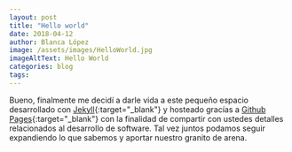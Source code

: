 ```yaml
---
layout: post
title: "Hello world"
date: 2018-04-12
author: Blanca López
image: /assets/images/HelloWorld.jpg
imageAltText: Hello World
categories: blog
tags:
---
```


Bueno, finalmente me decidí a darle vida a este pequeño espacio desarrollado con [Jekyll](http://jekyllrb.com){:target="\_blank"} y hosteado gracías a [Github Pages](https://pages.github.com/){:target="\_blank"} con la finalidad de compartir con ustedes detalles relacionados al desarrollo de software. Tal vez juntos podamos seguir expandiendo lo que sabemos y aportar nuestro granito de arena.
